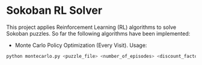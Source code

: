 # Sokoban RL Solver

This project applies Reinforcement Learning (RL) algorithms to solve Sokoban puzzles. So far the following algorithms have been implemented:

- Monte Carlo Policy Optimization (Every Visit). Usage:

```bash
python montecarlo.py <puzzle_file> <number_of_episodes> <discount_factor> <exploration_rate>
```
